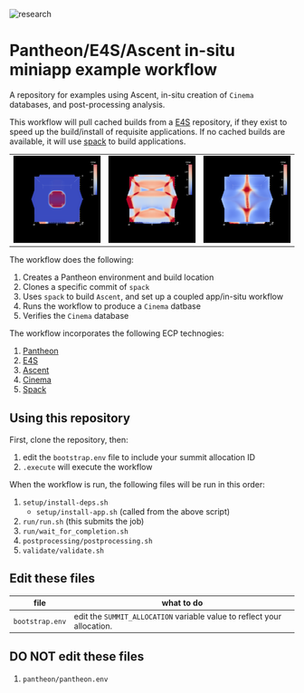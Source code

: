 ![research](https://pantheonscience.github.io/states/research.png)

# Pantheon/E4S/Ascent in-situ miniapp example workflow

A repository for examples using Ascent, in-situ creation of `Cinema`
databases, and post-processing analysis. 

This workflow will pull cached builds from a [E4S](https://e4s-project.github.io/) repository, if they exist
to speed up the build/install of requisite applications. If no cached builds are available, it will use
[spack](https://github.com/spack/spack) to build applications.

<p align="center">
<table>
<tr>
<td><img width="200" src="doc/0000.png"</td>
<td><img width="200" src="doc/0001.png"</td>
<td><img width="200" src="doc/0002.png"</td>
</tr>
</table>
</p>

The workflow does the following:

1. Creates a Pantheon environment and build location
2. Clones a specific commit of `spack`
3. Uses `spack` to build `Ascent`, and set up a coupled app/in-situ workflow
4. Runs the workflow to produce a `Cinema` datbase
5. Verifies the `Cinema` database

The workflow incorporates the following ECP technogies:
1. [Pantheon](http://pantheonscience.org/)
1. [E4S](https://e4s-project.github.io/)
1. [Ascent](https://ascent.readthedocs.io/en/latest/)
1. [Cinema](https://cinemascience.org)
1. [Spack](https://github.com/spack/spack)

## Using this repository

First, clone the repository, then:

1. edit the `bootstrap.env` file to include your summit allocation ID
2. `.execute` will execute the workflow

When the workflow is run, the following files will be run in this order:

1. `setup/install-deps.sh`
    - `setup/install-app.sh` (called from the above script)
1. `run/run.sh` (this submits the job)
1. `run/wait_for_completion.sh`
1. `postprocessing/postprocessing.sh`
1. `validate/validate.sh`

## Edit these files
| file | what to do |
|------|---------|
|`bootstrap.env` | edit the `SUMMIT_ALLOCATION` variable value to reflect your allocation. |

## DO NOT edit these files

1. `pantheon/pantheon.env`
